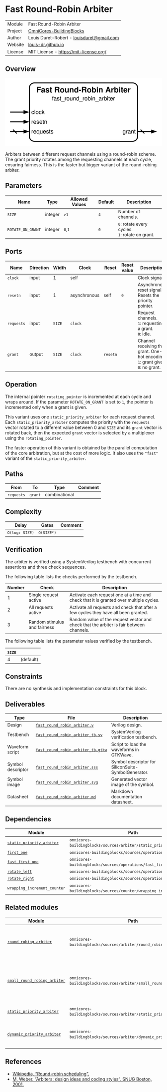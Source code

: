# Fast Round-Robin Arbiter

|         |                                                                                  |
| ------- | -------------------------------------------------------------------------------- |
| Module  | Fast Round-Robin Arbiter                                                         |
| Project | [OmniCores-BuildingBlocks](https://github.com/Louis-DR/OmniCores-BuildingBlocks) |
| Author  | Louis Duret-Robert - [louisduret@gmail.com](mailto:louisduret@gmail.com)         |
| Website | [louis-dr.github.io](https://louis-dr.github.io)                                 |
| License | MIT License - https://mit-license.org/                                           |

## Overview

![fast_round_robin_arbiter](fast_round_robin_arbiter.svg)

Arbiters between different request channels using a round-robin scheme. The grant priority rotates among the requesting channels at each cycle, ensuring fairness. This is the faster but bigger variant of the round-robing arbiter.

## Parameters

| Name              | Type    | Allowed Values | Default | Description                                         |
| ----------------- | ------- | -------------- | ------- | --------------------------------------------------- |
| `SIZE`            | integer | `>1`           | `4`     | Number of channels.                                 |
| `ROTATE_ON_GRANT` | integer | `0`,`1`        | `0`     | `0`: rotate every cycles.<br/>`1`: rotate on grant. |

## Ports

| Name       | Direction | Width  | Clock        | Reset    | Reset value | Description                                                                             |
| ---------- | --------- | ------ | ------------ | -------- | ----------- | --------------------------------------------------------------------------------------- |
| `clock`    | input     | 1      | self         |          |             | Clock signal.                                                                           |
| `resetn`   | input     | 1      | asynchronous | self     | `0`         | Asynchronous reset signal. Resets the priority pointer.                                 |
| `requests` | input     | `SIZE` | `clock`      |          |             | Request channels.<br/>`1`: requesting a grant.<br/>`0`: idle.                           |
| `grant`    | output    | `SIZE` | `clock`      | `resetn` |             | Channel receiving the grant. One-hot encoding.<br/>`1`: grant given.<br/>`0`: no grant. |

## Operation

The internal pointer `rotating_pointer` is incremented at each cycle and wraps around. If the parameter `ROTATE_ON_GRANT` is set to `1`, the pointer is incremented only when a grant is given.

This variant uses one `static_priority_arbiter` for each request channel. Each `static_priority_arbiter` computes the priority with the `requests` vector rotated to a different value between 0 and `SIZE` and its `grant` vector is rotated back, then the expected `grant` vector is selected by a multiplexer using the `rotating_pointer`.

The faster operation of this variant is obtained by the parallel computation of the core arbitration, but at the cost of more logic. It also uses the `"fast"` variant of the `static_priority_arbiter`.

## Paths

| From       | To      | Type          | Comment |
| ---------- | ------- | ------------- | ------- |
| `requests` | `grant` | combinational |         |

## Complexity

| Delay          | Gates      | Comment |
| -------------- | ---------- | ------- |
| `O(log₂ SIZE)` | `O(SIZE²)` |         |

## Verification

The arbiter is verified using a SystemVerilog testbench with concurrent assertions and three check sequences.

The following table lists the checks performed by the testbench.

| Number | Check                        | Description                                                                             |
| ------ | ---------------------------- | --------------------------------------------------------------------------------------- |
| 1      | Single request active        | Activate each request one at a time and check that it is granted over multiple cycles.  |
| 2      | All requests active          | Activate all requests and check that after a few cycles they have all been granted.     |
| 3      | Random stimulus and fairness | Random value of the request vector and check that the arbiter is fair between channels. |

The following table lists the parameter values verified by the testbench.

| `SIZE` |           |
| ------ | --------- |
| 4      | (default) |

## Constraints

There are no synthesis and implementation constraints for this block.

## Deliverables

| Type              | File                                                                   | Description                                         |
| ----------------- | ---------------------------------------------------------------------- | --------------------------------------------------- |
| Design            | [`fast_round_robin_arbiter.v`](fast_round_robin_arbiter.v)             | Verilog design.                                     |
| Testbench         | [`fast_round_robin_arbiter_tb.sv`](fast_round_robin_arbiter_tb.sv)     | SystemVerilog verification testbench.               |
| Waveform script   | [`fast_round_robin_arbiter_tb.gtkw`](fast_round_robin_arbiter_tb.gtkw) | Script to load the waveforms in GTKWave.            |
| Symbol descriptor | [`fast_round_robin_arbiter.sss`](fast_round_robin_arbiter.sss)         | Symbol descriptor for SiliconSuite-SymbolGenerator. |
| Symbol image      | [`fast_round_robin_arbiter.svg`](fast_round_robin_arbiter.svg)         | Generated vector image of the symbol.               |
| Datasheet         | [`fast_round_robin_arbiter.md`](fast_round_robin_arbiter.md)           | Markdown documentation datasheet.                   |

## Dependencies

| Module                                                                             | Path                                                                  | Comment |
| ---------------------------------------------------------------------------------- | --------------------------------------------------------------------- | ------- |
| [`static_priority_arbiter`](../static_priority_arbiter/static_priority_arbiter.md) | `omnicores-buildingblocks/sources/arbiter/static_priority_arbiter`    |         |
| [`first_one`](../../operations/first_one/first_one.md)                             | `omnicores-buildingblocks/sources/operations/first_one`               |         |
| [`fast_first_one`](../../operations/fast_first_one/fast_first_one.md)              | `omnicores-buildingblocks/sources/operations/fast_first_one`          |         |
| [`rotate_left`](../../operations/rotate_left/rotate_left.md)                       | `omnicores-buildingblocks/sources/operations/rotate_left`             |         |
| [`rotate_right`](../../operations/rotate_right/rotate_right.md)                    | `omnicores-buildingblocks/sources/operations/rotate_right`            |         |
| `wrapping_increment_counter`                                                       | `omnicores-buildingblocks/sources/counter/wrapping_increment_counter` |         |

## Related modules

| Module                                                                                      | Path                                                                  | Comment                                                 |
| ------------------------------------------------------------------------------------------- | --------------------------------------------------------------------- | ------------------------------------------------------- |
| [`round_robing_arbiter`](../round_robing_arbiter/round_robing_arbiter.md)                   | `omnicores-buildingblocks/sources/arbiter/round_robing_arbiter`       | Variant wrapper of the round-robing arbiter.            |
| [`small_round_robing_arbiter`](../small_round_robing_arbiter/small_round_robing_arbiter.md) | `omnicores-buildingblocks/sources/arbiter/small_round_robing_arbiter` | Smaller but slower variant of the round-robing arbiter. |
| [`static_priority_arbiter`](../static_priority_arbiter/static_priority_arbiter.md)          | `omnicores-buildingblocks/sources/arbiter/static_priority_arbiter`    | Simpler but unfair arbiter.                             |
| [`dynamic_priority_arbiter`](../dynamic_priority_arbiter/dynamic_priority_arbiter.md)       | `omnicores-buildingblocks/sources/arbiter/dynamic_priority_arbiter`   | Arbiter with per-channel dynamic priority.              |

## References

- [Wikipedia, “Round-robin scheduling”.](https://en.wikipedia.org/wiki/Round-robin_scheduling)
- [M. Weber, “Arbiters: design ideas and coding styles”, SNUG Boston, 2001.](https://abdullahyildiz.github.io/files/Arbiters-Design_Ideas_and_Coding_Styles.pdf)
